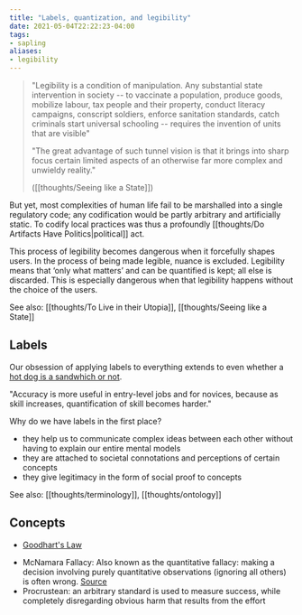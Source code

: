```yaml
---
title: "Labels, quantization, and legibility"
date: 2021-05-04T22:22:23-04:00
tags:
- sapling
aliases:
- legibility
---
```


> "Legibility is a condition of manipulation. Any substantial state intervention in society -- to vaccinate a population, produce goods, mobilize labour, tax people and their property, conduct literacy campaigns, conscript soldiers, enforce sanitation standards, catch criminals start universal schooling -- requires the invention of units that are visible"
> 
> "The great advantage of such tunnel vision is that it brings into sharp focus certain limited aspects of an otherwise far more complex and unwieldy reality."
> 
> ([[thoughts/Seeing like a State]])

But yet, most complexities of human life fail to be marshalled into a single regulatory code; any codification would be partly arbitrary and artificially static. To codify local practices was thus a profoundly [[thoughts/Do Artifacts Have Politics|political]] act.

This process of legibility becomes dangerous when it forcefully shapes users. In the process of being made legible, nuance is excluded. Legibility means that ‘only what matters’ and can be quantified is kept; all else is discarded. This is especially dangerous when that legibility happens without the choice of the users.

See also: [[thoughts/To Live in their Utopia]], [[thoughts/Seeing like a State]]

## Labels
Our obsession of applying labels to everything extends to even whether a [hot dog is a sandwhich or not](https://www.hot-dog.org/culture/hot-dog-sandwich).

"Accuracy is more useful in entry-level jobs and for novices, because as skill increases, quantification of skill becomes harder."

Why do we have labels in the first place?
- they help us to communicate complex ideas between each other without having to explain our entire mental models
- they are attached to societal connotations and perceptions of certain concepts
- they give legitimacy in the form of social proof to concepts

See also: [[thoughts/terminology]], [[thoughts/ontology]]

## Concepts
- [Goodhart's Law](thoughts/Goodhart's%20Law.md)
* McNamara Fallacy: Also known as the quantitative fallacy: making a decision involving purely quantitative observations (ignoring all others) is often wrong. [Source](https://en.wikipedia.org/wiki/McNamara_fallacy)
* Procrustean: an arbitrary standard is used to measure success, while completely disregarding obvious harm that results from the effort